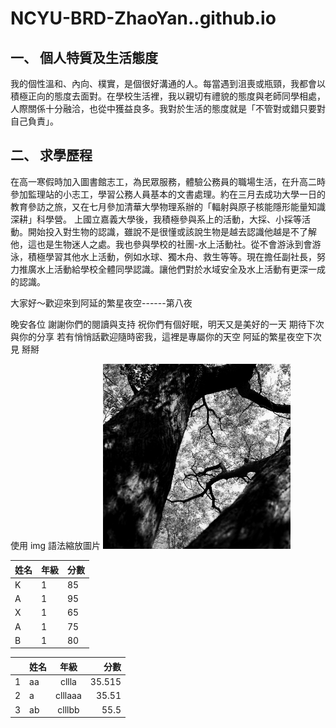# NCYU-BRD-ZhaoYan..github.io
  
  
## 一、	個人特質及生活態度

我的個性溫和、內向、樸實，是個很好溝通的人。每當遇到沮喪或瓶頸，我都會以積極正向的態度去面對。在學校生活裡，我以親切有禮貌的態度與老師同學相處，人際關係十分融洽，也從中獲益良多。我對於生活的態度就是「不管對或錯只要對自己負責」。

## 二、	求學歷程

在高一寒假時加入圖書館志工，為民眾服務，體驗公務員的職場生活，在升高二時參加監理站的小志工，學習公務人員基本的文書處理。約在三月去成功大學一日的教育參訪之旅，又在七月參加清華大學物理系辦的「輻射與原子核能隱形能量知識深耕」科學營。
    上國立嘉義大學後，我積極參與系上的活動，大採、小採等活動。開始投入對生物的認識，雖說不是很懂或該說生物是越去認識他越是不了解他，這也是生物迷人之處。我也參與學校的社團-水上活動社。從不會游泳到會游泳，積極學習其他水上活動，例如水球、獨木舟、救生等等。現在擔任副社長，努力推廣水上活動給學校全體同學認識。讓他們對於水域安全及水上活動有更深一成的認識。



大家好～歡迎來到阿延的繁星夜空------第八夜


晚安各位 謝謝你們的閱讀與支持
祝你們有個好眠，明天又是美好的一天
期待下次與你的分享
若有悄悄話歡迎隨時密我，這裡是專屬你的天空
阿延的繁星夜空下次見 掰掰


使用 img 語法縮放圖片
<img src="https://github.com/NCYUBRD/demoweb.github.io/raw/master/Dao-HB086.jpg" width="300">

| 姓名 |  年級  | 分數 |
|-----|--------|-----|
| K    | 1     | 85  |
| A    | 1     | 95  |
| X    | 1     | 65  |
| A    | 1     | 75  |
| B    | 1     | 80  |


|   | 姓名 |  年級  | 分數 |
|---| ---- | :-----: | ---:|
| 1 | aa   | cllla | 35.515 |
| 2 | a   | clllaaa | 35.51 |
| 3 | ab   | clllbb | 55.5 |
